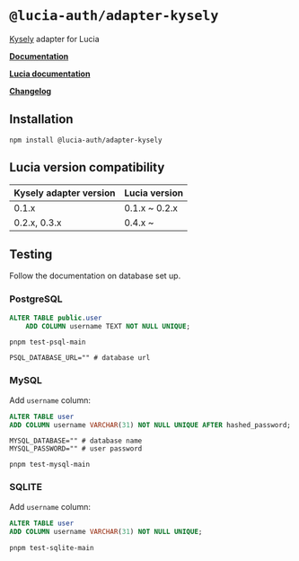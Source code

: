 # `@lucia-auth/adapter-kysely`

[Kysely](https://github.com/koskimas/kysely) adapter for Lucia

**[Documentation](https://lucia-auth.vercel.app/learn/adapters/kysely)**

**[Lucia documentation](https://lucia-auth.vercel.app)**

**[Changelog](https://github.com/pilcrowOnPaper/lucia-auth/blob/main/packages/adapter-kysely/CHANGELOG.md)**

## Installation

```
npm install @lucia-auth/adapter-kysely
```

## Lucia version compatibility

| Kysely adapter version | Lucia version |
| ---------------------- | ------------- |
| 0.1.x                  | 0.1.x ~ 0.2.x |
| 0.2.x, 0.3.x           | 0.4.x ~       |

## Testing

Follow the documentation on database set up.

### PostgreSQL

```sql
ALTER TABLE public.user
    ADD COLUMN username TEXT NOT NULL UNIQUE;
```

```
pnpm test-psql-main
```

```shell
PSQL_DATABASE_URL="" # database url
```

### MySQL

Add `username` column:

```sql
ALTER TABLE user
ADD COLUMN username VARCHAR(31) NOT NULL UNIQUE AFTER hashed_password;
```

```shell
MYSQL_DATABASE="" # database name
MYSQL_PASSWORD="" # user password
```

```
pnpm test-mysql-main
```

### SQLITE

Add `username` column:

```sql
ALTER TABLE user
ADD COLUMN username VARCHAR(31) NOT NULL UNIQUE;
```

```
pnpm test-sqlite-main
```
